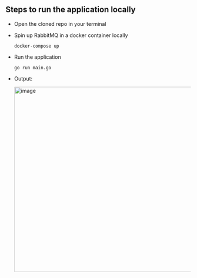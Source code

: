 ## Steps to run the application locally

- Open the cloned repo in your terminal
- Spin up RabbitMQ in a docker container locally
  ```
  docker-compose up
  ```
- Run the application
  ```
  go run main.go
  ```
- Output:

  <img width="504" alt="image" src="https://github.com/user-attachments/assets/106c5ff7-1a72-43d6-a8db-6ce501a5074f" />
